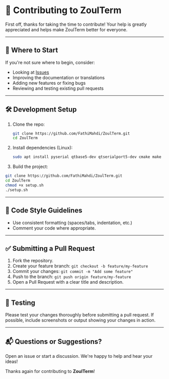 # 🤝 Contributing to ZoulTerm

First off, thanks for taking the time to contribute! Your help is greatly appreciated and helps make ZoulTerm better for everyone.

---

## 🧭 Where to Start

If you're not sure where to begin, consider:
- Looking at [Issues](https://github.com/FathiMahdi/ZoulTerm/issues)
- Improving the documentation or translations
- Adding new features or fixing bugs
- Reviewing and testing existing pull requests

---

## 🛠 Development Setup

1. Clone the repo:
    ```bash
    git clone https://github.com/FathiMahdi/ZoulTerm.git
    cd ZoulTerm
    ```

2. Install dependencies (Linux):
    ```bash
    sudo apt install pyserial qtbase5-dev qtserialport5-dev cmake make g++
    ```

3. Build the project:
```bash
git clone https://github.com/FathiMahdi/ZoulTerm.git
cd ZoulTerm
chmod +x setup.sh
./setup.sh
```

---

## 🚨 Code Style Guidelines

- Use consistent formatting (spaces/tabs, indentation, etc.)
- Comment your code where appropriate.

---

## ✅ Submitting a Pull Request

1. Fork the repository.
2. Create your feature branch: `git checkout -b feature/my-feature`
3. Commit your changes: `git commit -m "Add some feature"`
4. Push to the branch: `git push origin feature/my-feature`
5. Open a Pull Request with a clear title and description.

---

## 🧪 Testing

Please test your changes thoroughly before submitting a pull request.
If possible, include screenshots or output showing your changes in action.

---

## 📬 Questions or Suggestions?

Open an issue or start a discussion. We're happy to help and hear your ideas!

Thanks again for contributing to **ZoulTerm**!